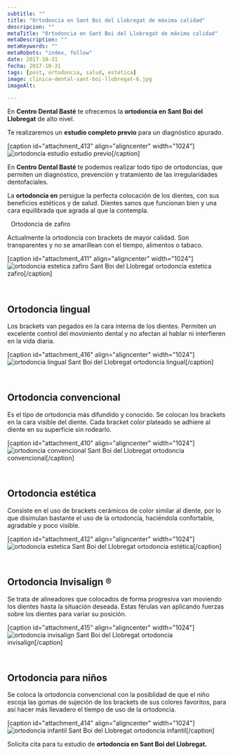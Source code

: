 ```yaml
---
subtitle: ""
title: "Ortodoncia en Sant Boi del Llobregat de máxima calidad"
descripcion: ""
metaTitle: "Ortodoncia en Sant Boi del Llobregat de máxima calidad"
metaDescription: ""
metaKeywords: ""
metaRobots: "index, follow"
date: 2017-10-31
fecha: 2017-10-31
tags: [post, ortodoncia, salud, estética]
image: clinica-dental-sant-boi-llobregat-6.jpg
imageAlt: 

---
```



En **Centro Dental Basté** te ofrecemos la **ortodoncia en Sant Boi del Llobregat** de alto nivel.

Te realizaremos un **estudio completo previo** para un diagnóstico apurado.

[caption id="attachment\_413" align="aligncenter" width="1024"]![ortodoncia estudio](https://centredentalbaste.com/wp-content/uploads/2017/10/ortodoncia-estudio.jpg) estudio previo[/caption]

En **Centro Dental Basté** te podemos realizar todo tipo de ortodoncias, que permiten un diagnóstico, prevención y tratamiento de las irregularidades dentofaciales.

La **ortodoncia en** persigue la perfecta colocación de los dientes, con sus beneficios estéticos y de salud. Dientes sanos que funcionan bien y una cara equilibrada que agrada al que la contempla.

 
Ortodoncia de zafiro


Actualmente la ortodoncia con brackets de mayor calidad. Son transparentes y no se amarillean con el tiempo, alimentos o tabaco.

[caption id="attachment\_411" align="aligncenter" width="1024"]![ortodoncia estetica zafiro Sant Boi del Llobregat](https://centredentalbaste.com/wp-content/uploads/2017/10/ortodoncia-estetica-zafiro.jpg) ortodoncia estetica zafiro[/caption]

 
## Ortodoncia lingual


Los brackets van pegados en la cara interna de los dientes. Permiten un excelente control del movimiento dental y no afectan al hablar ni interfieren en la vida diaria.

[caption id="attachment\_416" align="aligncenter" width="1024"]![ortodoncia lingual Sant Boi del Llobregat](https://centredentalbaste.com/wp-content/uploads/2017/10/ortodoncia-lingual.jpg) ortodoncia lingual[/caption]

 
## Ortodoncia convencional


Es el tipo de ortodoncia más difundido y conocido. Se colocan los brackets en la cara visible del diente. Cada bracket color plateado se adhiere al diente en su superficie sin rodearlo.

[caption id="attachment\_410" align="aligncenter" width="1024"]![ortodoncia convencional Sant Boi del Llobregat](https://centredentalbaste.com/wp-content/uploads/2017/10/ortodoncia-convencional.jpg) ortodoncia convencional[/caption]

 
## Ortodoncia estética


Consiste en el uso de brackets cerámicos de color similar al diente, por lo que disimulan bastante el uso de la ortodoncia, haciéndola confortable, agradable y poco visible.

[caption id="attachment\_412" align="aligncenter" width="1024"]![ortodoncia estetica Sant Boi del Llobregat](https://centredentalbaste.com/wp-content/uploads/2017/10/ortodoncia-estetica.jpg) ortodoncia estética[/caption]

 
## Ortodoncia Invisalign ®


Se trata de alineadores que colocados de forma progresiva van moviendo los dientes hasta la situación deseada. Estas férulas van aplicando fuerzas sobre los dientes para variar su posición.

[caption id="attachment\_415" align="aligncenter" width="1024"]![ortodoncia invisalign Sant Boi del Llobregat](https://centredentalbaste.com/wp-content/uploads/2017/10/ortodoncia-invisalign.jpg) ortodoncia invisalign[/caption]

 
## Ortodoncia para niños


Se coloca la ortodoncia convencional con la posiblidad de que el niño escoja las gomas de sujeción de los brackets de sus colores favoritos, para así hacer más llevadero el tiempo de uso de la ortodoncia.

[caption id="attachment\_414" align="aligncenter" width="1024"]![ortodoncia infantil Sant Boi del Llobregat](https://centredentalbaste.com/wp-content/uploads/2017/10/ortodoncia-infantil.jpg) ortodoncia infantil[/caption]


Solicita cita para tu estudio de **ortodoncia en Sant Boi del Llobregat.**




